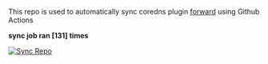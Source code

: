 This repo is used to automatically sync coredns plugin [forward](https://github.com/QZLin/forward) using Github Actions

**sync job ran [131] times**

[![Sync Repo](https://github.com/QZLin/coredns-extract/actions/workflows/sync.yaml/badge.svg)](https://github.com/QZLin/coredns-extract/actions/workflows/sync.yaml)
